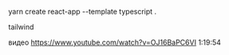 yarn create react-app --template typescript .

tailwind

видео https://www.youtube.com/watch?v=OJ16BaPC6VI 1:19:54
